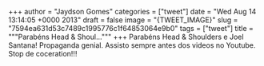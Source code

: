 
+++
author = "Jaydson Gomes"
categories = ["tweet"]
date = "Wed Aug 14 13:14:05 +0000 2013"
draft = false
image = "{TWEET_IMAGE}"
slug = "7594ea631d53c7489c1995776c1f64853064e9b0"
tags = ["tweet"]
title = """Parabéns Head &amp; Shoul..."""
+++
Parabéns Head &amp; Shoulders e Joel Santana! Propaganda genial. Assisto sempre antes dos videos no Youtube. Stop de coceration!!!
